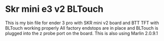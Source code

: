 # Skr mini e3 v2 BLTouch
This is my bin file for ender 3 pro with SKR mini v2 board and BTT TFT with BLTouch working properly
All factory endstops are in place and BLTouch is plugged into the z probe port on the board.
This is also using Marlin 2.0.9.1 

